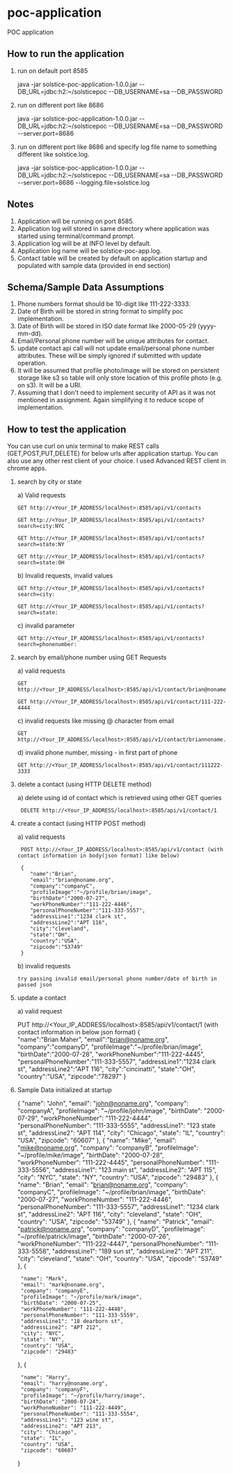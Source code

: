 # poc-application
POC application

How to run the application
---------------------------------------------------------------------------------------------------------

1. run on default port 8585

	java -jar solstice-poc-application-1.0.0.jar --DB_URL=jdbc:h2:~/solsticepoc --DB_USERNAME=sa --DB_PASSWORD

2. run on different port like 8686

	java -jar solstice-poc-application-1.0.0.jar  --DB_URL=jdbc:h2:~/solsticepoc --DB_USERNAME=sa --DB_PASSWORD --server.port=8686

3. run on different port like 8686 and specify log file name to something different like solstice.log.
	
	java -jar solstice-poc-application-1.0.0.jar  --DB_URL=jdbc:h2:~/solsticepoc --DB_USERNAME=sa --DB_PASSWORD --server.port=8686 --logging.file=solstice.log



Notes
---------------------------------------------------------------------------------------------------------

1. Application will be running on port 8585.
2. Application log will stored in same directory where application was started using terminal/command prompt.
3. Application log will be at INFO level by default.
4. Application log name will be solstice-poc-app.log.
5. Contact table will be created by default on application startup and populated with sample data (provided in end section)



Schema/Sample Data Assumptions
---------------------------------------------------------------------------------------------------------

1. Phone numbers format should be 10-digit like 111-222-3333.
2. Date of Birth will be stored in string format to simplify poc implementation.
3. Date of Birth will be stored in ISO date format like 2000-05-29 (yyyy-mm-dd).
3. Email/Personal phone number will be unique attributes for contact. 
4. update contact api call will not update email/personal phone number attributes. These will be simply ignored if 
   submitted with update operation. 
5. It will be assumed that profile photo/image will be stored on persistent storage like s3 so table will only
   store location of this profile photo (e.g. on s3). It will be a URI.
6. Assuming that I don't need to implement security of API as it was not mentioned in assignment. Again simplifying 
   it to reduce scope of implementation.




How to test the application 
---------------------------------------------------------------------------------------------------------

 You can use curl on unix terminal to make REST calls (GET,POST,PUT,DELETE) for below urls after application startup. You can also use any other rest client of your choice. I used Advanced REST client in chrome apps.
 
 1. search by city or state
 
	a) Valid requests
	
		GET http://<Your_IP_ADDRESS/localhost>:8585/api/v1/contacts
		
		GET http://<Your_IP_ADDRESS/localhost>:8585/api/v1/contacts?search=city:NYC
		
		GET http://<Your_IP_ADDRESS/localhost>:8585/api/v1/contacts?search=state:NY
		
		GET http://<Your_IP_ADDRESS/localhost>:8585/api/v1/contacts?search=state:OH
	
	b) Invalid requests, invalid values
	
		GET http://<Your_IP_ADDRESS/localhost>:8585/api/v1/contacts?search=city:
		
		GET http://<Your_IP_ADDRESS/localhost>:8585/api/v1/contacts?search=state:
	
	c) invalid parameter
	
		GET http://<Your_IP_ADDRESS/localhost>:8585/api/v1/contacts?search=phonenumber:


 2. search by email/phone number using GET Requests

	a) valid requests
	
		GET http://<Your_IP_ADDRESS/localhost>:8585/api/v1/contact/brian@noname.org
		
		GET http://<Your_IP_ADDRESS/localhost>:8585/api/v1/contact/111-222-4444
	
	c) invalid requests like missing @ character from email
	
		GET http://<Your_IP_ADDRESS/localhost>:8585/api/v1/contact/briannoname.org
	
	d) invalid phone number, missing - in first part of phone
	
		GET http://<Your_IP_ADDRESS/localhost>:8585/api/v1/contact/111222-3333
	
3. delete a contact (using HTTP DELETE method)

	a) delete using id of contact which is retrieved using other GET queries
	
		DELETE http://<Your_IP_ADDRESS/localhost>:8585/api/v1/contact/1

4. create a contact (using HTTP POST method)
	
	a) valid requests
	
	    POST http://<Your_IP_ADDRESS/localhost>:8585/api/v1/contact (with contact information in body(json format) like below)
		
		{  
		   "name":"Brian",
		   "email":"brian@noname.org",
		   "company":"companyC",
		   "profileImage":"~/profile/brian/image",
		   "birthDate":"2000-07-27",
		   "workPhoneNumber":"111-222-4446",
		   "personalPhoneNumber":"111-333-5557",
		   "addressLine1":"1234 clark st",
		   "addressLine2":"APT 116",
		   "city":"cleveland",
		   "state":"OH",
		   "country":"USA",
		   "zipcode":"53749"
		}
	
	b) invalid requests
	
	   try passing invalid email/personal phone number/date of birth in passed json
	
5. update a contact 

	a) valid request

	PUT http://<Your_IP_ADDRESS/localhost>:8585/api/v1/contact/1 (with contact information in below json format)
	{  
	   "name":"Brian Maher",
	   "email":"brian@noname.org",
	   "company":"companyD",
	   "profileImage":"~/profile/brian/image",
	   "birthDate":"2000-07-28",
	   "workPhoneNumber":"111-222-4445",
	   "personalPhoneNumber":"111-333-5557",
	   "addressLine1":"1234 clark st",
	   "addressLine2":"APT 116",
	   "city":"cincinatti",
	   "state":"OH",
	   "country":"USA",
	   "zipcode":"78297"
	}


6. Sample Data initialized at startup

	{
		"name": "John",
		"email": "john@noname.org",
		"company": "companyA",
		"profileImage": "~/profile/john/image",
		"birthDate": "2000-07-29",
		"workPhoneNumber": "111-222-4444",
		"personalPhoneNumber": "111-333-5555",
		"addressLine1": "123 state st",
		"addressLine2": "APT 114",
		"city": "Chicago",
		"state": "IL",
		"country": "USA",
		"zipcode": "60607"
	},
	{
		"name": "Mike",
		"email": "mike@noname.org",
		"company": "companyB",
		"profileImage": "~/profile/mike/image",
		"birthDate": "2000-07-28",
		"workPhoneNumber": "111-222-4445",
		"personalPhoneNumber": "111-333-5556",
		"addressLine1": "123 main st",
		"addressLine2": "APT 115",
		"city": "NYC",
		"state": "NY",
		"country": "USA",
		"zipcode": "29483"
	},
	{
		"name": "Brian",
		"email": "brian@noname.org",
		"company": "companyC",
		"profileImage": "~/profile/brian/image",
		"birthDate": "2000-07-27",
		"workPhoneNumber": "111-222-4446",
		"personalPhoneNumber": "111-333-5557",
		"addressLine1": "1234 clark st",
		"addressLine2": "APT 116",
		"city": "cleveland",
		"state": "OH",
		"country": "USA",
		"zipcode": "53749"
	},
	{
		"name": "Patrick",
		"email": "patrick@noname.org",
		"company": "companyD",
		"profileImage": "~/profile/patrick/image",
		"birthDate": "2000-07-26",
		"workPhoneNumber": "111-222-4447",
		"personalPhoneNumber": "111-333-5558",
		"addressLine1": "189 sun st",
		"addressLine2": "APT 211",
		"city": "cleveland",
		"state": "OH",
		"country": "USA",
		"zipcode": "53749"
	},
	{

		"name": "Mark",
		"email": "mark@noname.org",
		"company": "companyE",
		"profileImage": "~/profile/mark/image",
		"birthDate": "2000-07-25",
		"workPhoneNumber": "111-222-4448",
		"personalPhoneNumber": "111-333-5559",
		"addressLine1": "18 dearborn st",
		"addressLine2": "APT 212",
		"city": "NYC",
		"state": "NY",
		"country": "USA",
		"zipcode": "29483"
	},
	{

		"name": "Harry",
		"email": "harry@noname.org",
		"company": "companyF",
		"profileImage": "~/profile/harry/image",
		"birthDate": "2000-07-24",
		"workPhoneNumber": "111-222-4449",
		"personalPhoneNumber": "111-333-5554",
		"addressLine1": "123 wine st",
		"addressLine2": "APT 213",
		"city": "Chicago",
		"state": "IL",
		"country": "USA",
		"zipcode": "60607"
	}
	
